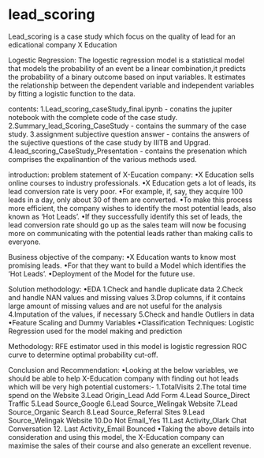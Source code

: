 # lead_scoring
Lead_scoring is a case study which focus on the quality of lead for an edicational company X Education

Logestic Regression: The logestic regression model is a statistical model that models the probability of an event be a linear combination,it predicts the probability of a binary outcome based on input variables. It estimates the relationship between the dependent variable and independent variables by fitting a logistic function to the data.

contents: 
1.Lead_scoring_caseStudy_final.ipynb - conatins the jupiter notebook  with the complete code of the case study.
2.Summary_lead_Scoring_CaseStudy - contains the summary of the case study.
3.assignment subjective question answer - contains the answers of the sujective questions of the case study by IIITB and Upgrad.
4.lead_scoring_CaseStudy_Presentation - contains the presenation which comprises the expalinantion of the various methods used.

introduction:
problem statement of X-Eucation company:
•X Education sells online courses to industry professionals.
•X Education gets a lot of leads, its lead conversion rate is very poor.
•For example, if, say, they acquire 100 leads in a day, only about 30 of them are converted.
•To make this process more efficient, the company wishes to identify the most potential leads, also known as ‘Hot Leads’.
•If they successfully identify this set of leads, the lead conversion rate should go up as the sales team will now be focusing more on communicating with the potential leads rather than making calls to everyone.

Business objective of the company:
•X Education wants to know most promising leads.
•For that they want to build a Model which identifies the ‘Hot Leads’.
•Deployment of the Model for the future use. 

Solution methodology:
•EDA
1.Check and handle duplicate data
2.Check and handle NAN values and missing values
3.Drop columns, if it contains large amount of missing values and are not useful for the analysis
4.Imputation of the values, if necessary
5.Check and handle Outliers in data
•Feature Scaling and Dummy Variables
•Classification Techniques: Logistic Regression used for the model making and prediction

Methodology:
RFE estimator used in this model is logistic regression
ROC curve to determine optimal probability cut-off.

Conclusion and Recommendation:
•Looking at the below variables, we should be able to help X-Education company with finding out hot leads which will be very high potential customers:-
1.TotalVisits
2.The total time spend on the Website
3.Lead Origin_Lead Add Form
4.Lead Source_Direct Traffic
5.Lead Source_Google
6.Lead Source_Welingak Website
7.Lead Source_Organic Search
8.Lead Source_Referral Sites
9.Lead Source_Welingak Website
10.Do Not Email_Yes
11.Last Activity_Olark Chat Conversation
12. Last Activity_Email Bounced
•Taking the above details into consideration and using this model, the X-Education company can maximise the sales of their course and also generate an excellent revenue.

